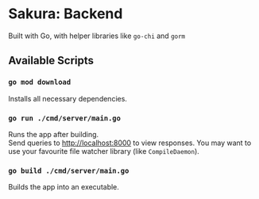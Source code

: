 # Sakura: Backend

Built with Go, with helper libraries like `go-chi` and `gorm`

## Available Scripts

### `go mod download`

Installs all necessary dependencies.

### `go run ./cmd/server/main.go`

Runs the app after building.\
Send queries to [http://localhost:8000](http://localhost:8000) to view responses.
You may want to use your favourite file watcher library (like `CompileDaemon`).

### `go build ./cmd/server/main.go`

Builds the app into an executable.
